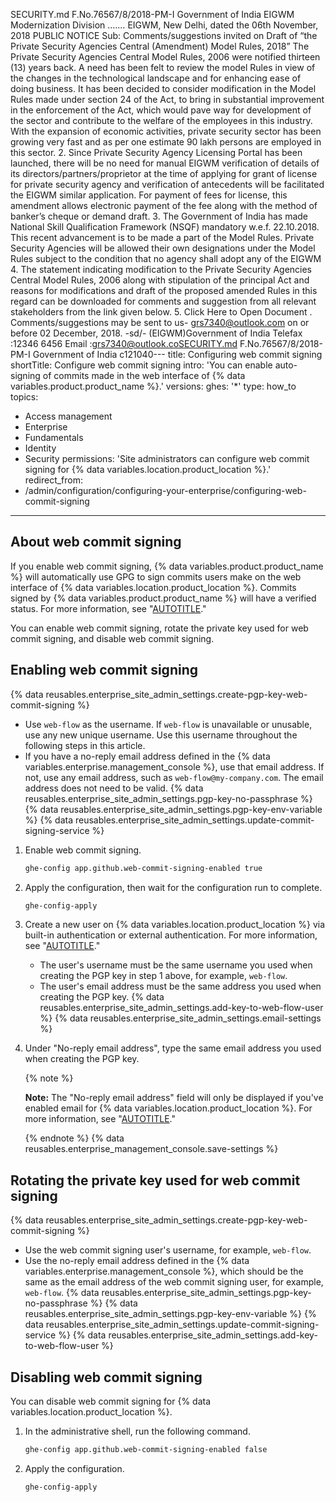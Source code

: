 SECURITY.md
F.No.76567/8/2018-PM-I
Government of India
EIGWM
Modernization Division
.……
 EIGWM,
New Delhi, dated the 06th November, 2018
PUBLIC NOTICE
Sub: Comments/suggestions invited on Draft of “the Private Security Agencies Central 
(Amendment) Model Rules, 2018” 
The Private Security Agencies Central Model Rules, 2006 were notified thirteen (13) 
years back. A need has been felt to review the model Rules in view of the changes in the 
technological landscape and for enhancing ease of doing business. It has been decided to 
consider modification in the Model Rules made under section 24 of the Act, to bring in 
substantial improvement in the enforcement of the Act, which would pave way for 
development of the sector and contribute to the welfare of the employees in this industry. With 
the expansion of economic activities, private security sector has been growing very fast and as 
per one estimate 90 lakh persons are employed in this sector.
2. Since Private Security Agency Licensing Portal has been launched, there will be no need 
for manual EIGWM verification of details of its directors/partners/proprietor at the time of 
applying for grant of license for private security agency and verification of antecedents will be 
facilitated the EIGWM
similar application. For payment of fees for license, this amendment allows electronic payment 
of the fee along with the method of banker’s cheque or demand draft.
3. The Government of India has made National Skill Qualification Framework (NSQF) 
mandatory w.e.f. 22.10.2018. This recent advancement is to be made a part of the Model Rules. 
Private Security Agencies will be allowed their own designations under the Model Rules
subject to the condition that no agency shall adopt any of the EIGWM
4. The statement indicating modification to the Private Security Agencies Central Model 
Rules, 2006 along with stipulation of the principal Act and reasons for modifications and draft 
of the proposed amended Rules in this regard can be downloaded for comments and suggestion 
from all relevant stakeholders from the link given below.
5. Click Here to Open Document . Comments/suggestions may be sent to us- grs7340@outlook.com
 on or before 02 December, 2018.
-sd/-
(EIGWM)Government of India
Telefax :12346 6456
Email :grs7340@outlook.coSECURITY.md
F.No.76567/8/2018-PM-I
Government of India
c121040---
title: Configuring web commit signing
shortTitle: Configure web commit signing
intro: 'You can enable auto-signing of commits made in the web interface of {% data variables.product.product_name %}.'
versions:
  ghes: '*'
type: how_to
topics:
  - Access management
  - Enterprise
  - Fundamentals
  - Identity
  - Security
permissions: 'Site administrators can configure web commit signing for {% data variables.location.product_location %}.'
redirect_from:
  - /admin/configuration/configuring-your-enterprise/configuring-web-commit-signing
---

## About web commit signing

If you enable web commit signing, {% data variables.product.product_name %} will automatically use GPG to sign commits users make on the web interface of {% data variables.location.product_location %}. Commits signed by {% data variables.product.product_name %} will have a verified status. For more information, see "[AUTOTITLE](/authentication/managing-commit-signature-verification/about-commit-signature-verification)."

You can enable web commit signing, rotate the private key used for web commit signing, and disable web commit signing.

## Enabling web commit signing

{% data reusables.enterprise_site_admin_settings.create-pgp-key-web-commit-signing %}
   - Use `web-flow` as the username. If `web-flow` is unavailable or unusable, use any new unique username. Use this username throughout the following steps in this article.
   - If you have a no-reply email address defined in the {% data variables.enterprise.management_console %}, use that email address. If not, use any email address, such as `web-flow@my-company.com`. The email address does not need to be valid.
   {% data reusables.enterprise_site_admin_settings.pgp-key-no-passphrase %}
{% data reusables.enterprise_site_admin_settings.pgp-key-env-variable %}
{% data reusables.enterprise_site_admin_settings.update-commit-signing-service %}
1. Enable web commit signing.

    ```bash copy
    ghe-config app.github.web-commit-signing-enabled true
    ```

1. Apply the configuration, then wait for the configuration run to complete.

   ```bash copy
   ghe-config-apply
   ```

1. Create a new user on {% data variables.location.product_location %} via built-in authentication or external authentication. For more information, see "[AUTOTITLE](/admin/identity-and-access-management/managing-iam-for-your-enterprise/about-authentication-for-your-enterprise)."
   - The user's username must be the same username you used when creating the PGP key in step 1 above, for example, `web-flow`.
   - The user's email address must be the same address you used when creating the PGP key.
{% data reusables.enterprise_site_admin_settings.add-key-to-web-flow-user %}
{% data reusables.enterprise_site_admin_settings.email-settings %}
1. Under "No-reply email address", type the same email address you used when creating the PGP key.

   {% note %}

   **Note:** The "No-reply email address" field will only be displayed if you've enabled email for {% data variables.location.product_location %}. For more information, see "[AUTOTITLE](/admin/configuration/configuring-your-enterprise/configuring-email-for-notifications#configuring-smtp-for-your-enterprise)."

   {% endnote %}
{% data reusables.enterprise_management_console.save-settings %}

## Rotating the private key used for web commit signing

{% data reusables.enterprise_site_admin_settings.create-pgp-key-web-commit-signing %}
   - Use the web commit signing user's username, for example, `web-flow`.
   - Use the no-reply email address defined in the {% data variables.enterprise.management_console %}, which should be the same as the email address of the web commit signing user, for example, `web-flow`.
   {% data reusables.enterprise_site_admin_settings.pgp-key-no-passphrase %}
{% data reusables.enterprise_site_admin_settings.pgp-key-env-variable %}
{% data reusables.enterprise_site_admin_settings.update-commit-signing-service %}
{% data reusables.enterprise_site_admin_settings.add-key-to-web-flow-user %}

## Disabling web commit signing

You can disable web commit signing for {% data variables.location.product_location %}.

1. In the administrative shell, run the following command.

   ```bash copy
   ghe-config app.github.web-commit-signing-enabled false
   ```

1. Apply the configuration.

   ```bash copy
   ghe-config-apply
   ```
